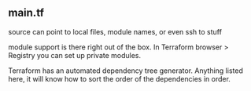 ## main.tf
  source can point to local files, module names, or even ssh to stuff
  
  module support is there right out of the box. In Terraform browser > Registry you can set up private modules.

  Terraform has an automated dependency tree generator. Anything listed here, it will know how to sort the order of the dependencies in order. 